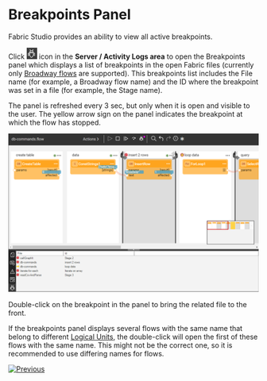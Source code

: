 # Breakpoints Panel

Fabric Studio provides an ability to view all active breakpoints. 

Click <img src="images/13_04_01.PNG" alt="image"  style="zoom: 75%;"/> icon in the **Server / Activity Logs area** to open the Breakpoints panel which displays a list of breakpoints in the open Fabric files (currently only [Broadway flows](/articles/19_Broadway/18_broadway_flow_window.md) are supported). This breakpoints list includes the File name (for example, a Broadway flow name) and the ID where the breakpoint was set in a file (for example, the Stage name).

The panel is refreshed every 3 sec, but only when it is open and visible to the user. The yellow arrow sign on the panel indicates the breakpoint at which the flow has stopped.

![image](images/13_04_02.PNG)

Double-click on the breakpoint in the panel to bring the related file to the front.

If the breakpoints panel displays several flows with the same name that belong to different [Logical Units](/articles/03_logical_units/01_LU_overview/md), the double-click will open the first of these flows with the same name. This might not be the correct one, so it is recommended to use differing names for flows. 


[![Previous](/articles/images/Previous.png)](03_debug_table_population.md)

